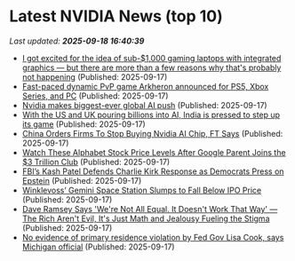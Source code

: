 # Latest NVIDIA News (top 10)
_Last updated: **2025-09-18 16:40:39**_

- [I got excited for the idea of sub-$1,000 gaming laptops with integrated graphics — but there are more than a few reasons why that's probably not happening](https://www.tomshardware.com/laptops/gaming-laptops/i-got-excited-for-the-idea-of-sub-usd1-000-gaming-laptops-with-integrated-graphics-but-there-are-more-than-a-few-reasons-why-thats-probably-not-happening) (Published: 2025-09-17)
- [Fast-paced dynamic PvP game Arkheron announced for PS5, Xbox Series, and PC](https://www.gematsu.com/2025/09/fast-paced-dynamic-pvp-game-arkheron-announced-for-ps5-xbox-series-and-pc) (Published: 2025-09-17)
- [Nvidia makes biggest-ever global AI push](https://www.thestreet.com/technology/nvidia-makes-biggest-ever-global-ai-push-yet) (Published: 2025-09-17)
- [With the US and UK pouring billions into AI, India is pressed to step up its game](https://www.thehindubusinessline.com/info-tech/with-the-us-and-uk-pouring-billions-into-ai-india-is-pressed-to-step-up-its-game/article70062237.ece) (Published: 2025-09-17)
- [China Orders Firms To Stop Buying Nvidia AI Chip, FT Says](https://www.ndtvprofit.com/business/china-orders-firms-to-stop-buying-nvidia-ai-chip-ft-says) (Published: 2025-09-17)
- [Watch These Alphabet Stock Price Levels After Google Parent Joins the $3 Trillion Club](https://www.investopedia.com/watch-these-alphabet-price-levels-after-google-parent-s-move-into-usd3-trillion-club-11811667) (Published: 2025-09-17)
- [FBI’s Kash Patel Defends Charlie Kirk Response as Democrats Press on Epstein](https://biztoc.com/x/e98831b04fae16d3) (Published: 2025-09-17)
- [Winklevoss’ Gemini Space Station Slumps to Fall Below IPO Price](https://biztoc.com/x/bba4fa9e33a117e9) (Published: 2025-09-17)
- [Dave Ramsey Says 'We're Not All Equal. It Doesn't Work That Way' — The Rich Aren't Evil, It's Just Math and Jealousy Fueling the Stigma](https://biztoc.com/x/c18723052ec5985b) (Published: 2025-09-17)
- [No evidence of primary residence violation by Fed Gov Lisa Cook, says Michigan official](https://biztoc.com/x/749ecbb06362f13d) (Published: 2025-09-17)
